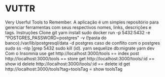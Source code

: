 # VUTTR
Very Userful Tools to Remember. A aplicação é um simples repositório para gerenciar ferramentas 
com seus respectivos nomes, links, descrições e tags.
Instruções
Clone git
yarn install
sudo docker run -p 5432:5432 -e "POSTGRES_PASSWORD=postgres" -v (!pasta do banco):/var/lib/postgresql/data -d postgres
caso de conflito com o postgres
sudo ss -nlp |grep 5432
sudo kill (id).
yarn sequelize db:migrate
yarn dev
Com o Insomnia use 
get http://localhost:3000/tools == index
post http://localhost:3000/tools == store
get http://localhost:3000/tools/:id == show id
delete http://localhost:3000/tools/:id == delete id
get http://localhost:3000/tools?tag=toolsTag = show toolsTag
